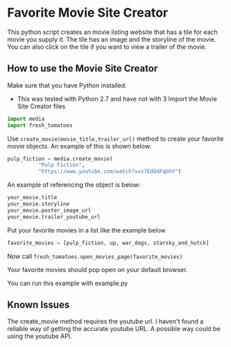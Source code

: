 # Favorite Movie Site Creator
This python script creates an movie listing website that has a tile for
each movie you supply it. The tile has an image and the storyline of the
movie. You can also click on the tile if you want to view a trailer of the movie.

## How to use the Movie Site Creator
Make sure that you have Python installed.
  * This was tested with Python 2.7 and have not with 3
Import the Movie Site Creator files
```python
import media
import fresh_tomatoes
```
Use `create_movie(movie_title,trailer_url)` method to create your favorite
 movie objects.
An example of this is shown below:
```python
pulp_fiction = media.create_movie(
          "Pulp Fiction",
          "https://www.youtube.com/watch?v=s7EdQ4FqbhY")
```
An example of referencing the object is below:
```python
your_movie.title
your_movie.storyline
your_movie.poster_image_url
your_movie.trailer_youtube_url
```
Put your favorite movies in a list like the example below
```python
favorite_movies = [pulp_fiction, up, war_dogs, starsky_and_hutch]
```
Now call `fresh_tomatoes.open_movies_page(favorite_movies)`

Your favorite movies should pop open on your default browser.

You can run this example with example.py

## Known Issues
The create_movie method requires the youtube url. I haven't found
a reliable way of getting the accurate youtube URL. A possible
way could be using the youtube API.



